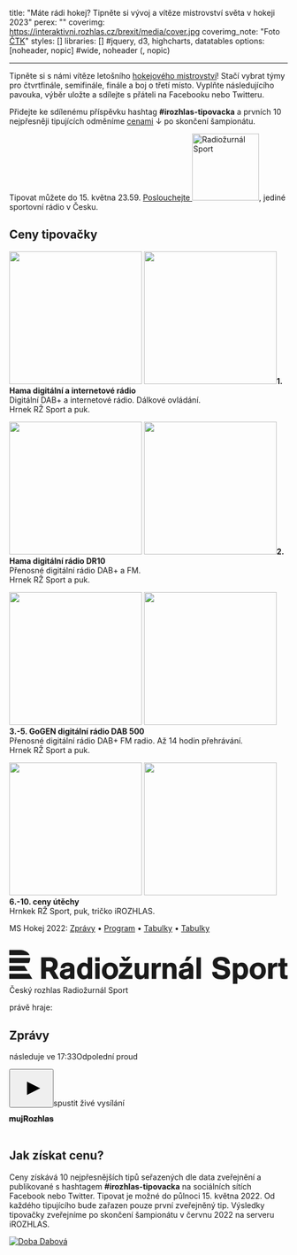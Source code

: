 title: "Máte rádi hokej? Tipněte si vývoj a vítěze mistrovství světa v hokeji 2023"
perex: ""
coverimg: https://interaktivni.rozhlas.cz/brexit/media/cover.jpg
coverimg_note: "Foto <a href='#'>ČTK</a>"
styles: []
libraries: [] #jquery, d3, highcharts, datatables
options: [noheader, nopic] #wide, noheader (, nopic)

---

<p>Tipněte si s námi vítěze letošního <a href="https://www.irozhlas.cz/sport/ms-hokej/2022" target="_blank" title="Mistrovství světa v hokeji 2021">hokejového mistrovství</a>! Stačí vybrat týmy pro čtvrtfinále, semifinále, finále a boj o třetí místo. Vyplňte následujícího pavouka, výběr uložte a sdílejte s přáteli na Facebooku nebo Twitteru.</p>
<p>Přidejte ke sdílenému příspěvku hashtag <strong>#irozhlas-tipovacka</strong> a prvních 10 nejpřesněji tipujících odměníme <a href="#ceny">cenami</a> ↓ po skončení šampionátu.</p>
<p class="mb--30">Tipovat můžete do 15. května 23.59. <a onclick="ga('gtm1.send', 'event', 'ondemand', 'click' , 'Radiožurnál sport - iROZHLAS - tipovačka MS hokej 2022');" href="https://sport.rozhlas.cz/" target="_blank">Poslouchejte <img src="https://www.irozhlas.cz/sites/default/files/uploader_unmanaged/cro_radiozurnalsport_190502-100819_ace.png" alt="Radiožurnál Sport" style="width: 121px;"></a>, jediné sportovní rádio v Česku.</p>
<wide>
  <div id="hokej"></div>
<div id="ceny" class="row-main row-main--narrow mt--20">
  <h2 class="mt--20 mb--10">Ceny tipovačky</h2>
  <p class="clearfix">
    <img loading="lazy" src="https://www.irozhlas.cz/sites/default/files/uploader_unmanaged/tipovacka-ceny-1_210512-114154_ace.png" class="pull-left hide--m" width="240">
    <img loading="lazy" src="https://www.irozhlas.cz/sites/default/files/uploader_unmanaged/tipovacka-ceny-1_210512-114154_ace.png" class="pull-left img hide--d hide--t" width="240"><strong>1. Hama digitální a internetové rádio</strong>
    <br>Digitální DAB+ a internetové rádio. Dálkové ovládání. <br>Hrnek RŽ Sport a puk.
  </p>
  <p class="clearfix">
    <img loading="lazy" src="https://www.irozhlas.cz/sites/default/files/uploader_unmanaged/tipovacka-hama-dr10_220503-104120_ace.jpg" class="pull-left hide--m" width="240">
    <img loading="lazy" src="https://www.irozhlas.cz/sites/default/files/uploader_unmanaged/tipovacka-hama-dr10_220503-104120_ace.jpg" class="pull-left img hide--d hide--t" width="240"><strong>2. Hama digitální rádio DR10</strong>
    <br>Přenosné digitální rádio DAB+ a FM. <br>Hrnek RŽ Sport a puk.
  </p>
  <p class="clearfix">
    <img loading="lazy" src="https://www.irozhlas.cz/sites/default/files/uploader_unmanaged/tipovacka-gogen_220503-104120_ace.jpg" class="pull-left hide--m" width="240">
    <img loading="lazy" src="https://www.irozhlas.cz/sites/default/files/uploader_unmanaged/tipovacka-gogen_220503-104120_ace.jpg" class="pull-left img hide--d hide--t" width="240"><strong>3.-5. GoGEN digitální rádio DAB 500</strong>
    <br>Přenosné digitální rádio DAB+ FM radio. Až 14 hodin přehrávání. <br>Hrnek RŽ Sport a puk.
  </p>
  <p class="clearfix">
    <img loading="lazy" src="https://www.irozhlas.cz/sites/default/files/styles/zpravy_otvirak_velky/public/uploader/irozhlas_5_190322-115911_mda.jpg?itok=lSBPchh-" class="pull-left  hide--m" width="240">
    <img loading="lazy" src="https://www.irozhlas.cz/sites/default/files/styles/zpravy_otvirak_velky/public/uploader/irozhlas_5_190322-115911_mda.jpg?itok=lSBPchh-" class="pull-left img hide--d hide--t" width="240"><strong>6.-10. ceny útěchy</strong>
    <br>Hrnkek RŽ Sport, puk, tričko iROZHLAS.
  </p>
<p class="text-sans-serif text-sm">MS Hokej 2022: <a title="Aktuální zpravodajství z Mistrovství světa v hokeji 2022" href="Aktuální zpravodajství z Mistrovství světa v hokeji 2022">Zprávy</a> &bull; <a title="Program zápasů na Mistrovství světa v hokeji 2022" href="https://www.irozhlas.cz/sport/ms-hokej/2022/program">Program</a> &bull; <a title="Tabulky skupin na Mistrovství světa v hokeji 2022" href="https://www.irozhlas.cz/sport/ms-hokej/2022/tabulky">Tabulky</a> &bull; <a title="Kanadské bodování hráčů na Mistrovství světa v hokeji 2022" href="https://www.irozhlas.cz/sport/ms-hokej/2022/kanadske-bodovani">Tabulky</a></p>
<br>
<div class="embed"><div id="embeddedPlayerLive"><div class="mrp-live"><div class="mrp-live__holder"><div class="mrp-live__heading"><div class="mrp-live__station"><div class="mrp-station-logo mrp-station-logo--radiozurnal-sport"><svg xmlns="http://www.w3.org/2000/svg" width="798" height="102" viewBox="0 0 798 102" preserveAspectRatio="xMinYMin meet"><path fill="currentColor" d="M28.8 0H0v14.5h58.1C53.9 4.6 42.8 0 28.8 0m27.3 37.2H0V22.7h59.9v1.8c0 5.3-1.3 9.5-3.8 12.7M0 45.4v14.5h52.3l-8.8-14.5zm0 22.7h57.3l8.8 14.5H0V68.1zm128.6-9l14 23.6h-15.3l-12.8-21.4h-9.2v21.4H91.5V20.8H115c9.3 0 17.5 1.4 21.9 10.6a24.1 24.1 0 011.9 9.5c0 4.5-1 9.2-3.8 12.8a17.5 17.5 0 01-6.4 5.4zm-5.4-23.6c-2.7-3.5-7.2-3.4-11.2-3.4h-6.7v17.7h7.4c2.2 0 5.4 0 7.5-.9a8.4 8.4 0 004.8-8 8.5 8.5 0 00-1.8-5.5zm63.6 47.2h-12.2v-4.1c-4.9 3.5-7.7 5.4-14.1 5.4-8.6 0-15.6-5.4-15.6-14.6 0-12.9 12.4-14 22.1-15.4 2.3-.4 6.9-.6 6.9-3.8S169.7 46 167 46s-8.1 1.2-7.9 5.7h-11.8c.7-11.3 9.1-15.7 19.2-15.7 7.4 0 15.8 1.2 19.1 9.1 1.4 3.4 1.2 8.7 1.2 12.4zM174.2 61a18.6 18.6 0 01-3.1 1c-3.6 1-13.4 1.1-13.4 7 0 3.7 3.4 4.9 6 4.9 1 0 7.2-.1 10.5-5.9v-7zm50.9 21.7v-4.4c-2.6 4.2-7.3 5.6-11.9 5.6-12.7 0-19.1-11.9-19.1-23.4s6.2-24.3 19.8-24.3a16.4 16.4 0 0110.7 4.1V20.8h12.9v61.9zm-9-35.9c-6.8 0-9 7.3-9 13s1.8 13.4 9.2 13.4 8.7-7 8.7-12.9-1.4-13.5-8.9-13.5zm43-14.3h-12.7V20.8h12.7v11.7zm0 50.2h-12.7V37.3h12.7v45.4zm29.2 1.3c-14 0-22.8-9.8-22.8-23.7S275 36 289.5 36 312 46.3 312 59.8 302.3 84 288.3 84zm.6-37.7c-7.7 0-10.3 6.7-10.3 13.5s2.5 13.7 10.2 13.7 10.1-7.4 10.1-14.2-2.4-13-10-13zm62.8 1.4L330.2 72h23v10.7h-39.5v-9.6L335.9 48h-19.7V37.3h35.5v10.4zM339 31.1h-11l-8.2-12.2h9.7l4.2 6.6 4.4-6.6h9.8zm48.4 51.6v-5c-2.5 4.1-8.1 6.2-12.7 6.2-14.1 0-15-11.5-15-20.1V37.3h12.7v26c0 5 1 9.9 7 9.9s7.7-5.4 7.7-12.2V37.3h12.4v45.4zm33.4-37.9c2.4-6.3 6.2-8.4 11.6-8.4l2.3.2v11.8a15.5 15.5 0 00-3.1-.3c-9.1 0-10.2 6.8-10.2 12.3v22.3h-13.1V37.3h12.5zm45.7 37.9V56c0-4.4-1.7-8.7-6.7-8.7s-7.7 5.4-7.7 10.3v25.1h-12.8V37.3h12.4v5.3a14.9 14.9 0 0112.4-6.3 15.5 15.5 0 019.5 2.9c5.1 4 5.9 9.5 5.9 15.6v27.9zm61 0h-12.2v-4c-4.9 3.4-7.7 5.4-14.1 5.4-8.7 0-15.6-5.4-15.6-14.7 0-12.9 12.4-14 22.1-15.4 2.2-.4 6.9-.6 6.9-3.8s-4.1-4.2-6.8-4.2-8.1 1.2-7.9 5.7H488c.6-11.3 9-15.7 19.2-15.7 7.4 0 15.8 1.2 19.1 9.1 1.4 3.4 1.2 8.7 1.2 12.4v25.2zM514.9 61a17 17 0 01-3.2 1c-3.5 1-13.3 1.1-13.3 7 0 3.7 3.4 4.9 6 4.9.9 0 7.2-.1 10.5-5.9v-7zm-2.6-29.9h-9.2l5.8-12.3h14.3zm37 51.6h-12.7V20.8h12.7zM618.7 40c-.4-6.5-4.3-9.4-11.9-9.4-6.1 0-9.6 2.2-9.6 6.3s4.1 5.3 10.2 6.7l8 1.9c5.1 1.1 17.8 4.1 17.8 18.8 0 7.6-3.8 19.8-25.6 19.8-13.8 0-25.5-4.8-26.2-21l13.7-.8c.1 6.9 5 10.2 13.1 10.2 3.7 0 10.9-.8 10.9-7.2s-5.6-6.4-11.8-7.8l-4.4-1c-11.8-2.6-19.5-7.2-19.5-18.5 0-16.9 16.8-18.7 24.6-18.7 14.4 0 23.7 7.1 24.3 19.7zm34.7-2.7v5.5c3.3-4.5 7.1-6.6 12.7-6.6 11.9 0 18.6 9.9 18.6 23.8 0 12-6.4 23.9-19.4 23.9-5 0-8.1-1.6-11.5-5.1v18.1H641V37.3zm9.5 9.4c-7.8 0-9.2 7.4-9.2 13.7s1.6 12.7 9.1 12.7 9-8 9-13.9-2.1-12.5-8.9-12.5zM712 84c-14 0-22.7-9.8-22.7-23.7s9.4-24.3 24-24.3 22.4 10.3 22.4 23.8S726 84 712 84zm.7-37.7c-7.8 0-10.4 6.7-10.4 13.5s2.5 13.7 10.2 13.7 10.1-7.4 10.1-14.2-2.4-13-9.9-13zm41.8-1.5c2.4-6.3 6.1-8.4 11.6-8.4l2.2.2v11.8a15.3 15.3 0 00-3-.3c-9.2 0-10.2 6.8-10.2 12.3v22.3H742V37.3h12.5v7.5zm35 2.3v20.5c0 3.7.7 5.2 4.8 5.2l3.5-.2v10a64 64 0 01-8.8.6c-10.4 0-12.3-5-12.3-14.2V47.1h-6.4v-9.8h6.4V23.9h12.8v13.4h7.8v9.8z"></path></svg></div><span class="mrp-vhide">Český rozhlas Radiožurnál Sport</span></div><p class="mrp-live__playing">právě hraje:</p><h2 class="mrp-live__title">Zprávy</h2></div><p class="mrp-live__following"><span class="mrp-live__following-desc">následuje ve 17:33</span><span class="mrp-live__following-title">Odpolední proud</span></p><p class="mrp-live__play-btn"><button class="mrp-btn mrp-btn--primary mrp-btn--lg" type="button" aria-label="Přehrát"><span class="mrp-btn__icon"><svg xmlns="http://www.w3.org/2000/svg" width="64" height="64" viewBox="0 0 64 64"><path fill="currentColor" d="M24 44V20l24 12z"></path></svg></span></button><span class="mrp-live__play-label">spustit živé vysílání</span></p><div class="mrp-live__logo"><a href="https://www.mujrozhlas.cz/" class="mrp-logo" aria-label="MůjRozhlas.cz" target="_blank" rel="noopener noreferrer"><svg xmlns="http://www.w3.org/2000/svg" width="80" height="14" viewBox="0 0 80 14"><path fill="currentColor" d="M24.106 3.147v8.312c0 1.868-1.035 2.32-2.688 2.32h-.927v-1.931h.211c.6-.006 1.148-.073 1.148-.856V3.147h2.256zm15.348-.234c2.455 0 4 1.821 4 4.234-.002 2.448-1.673 4.234-4.09 4.295l-.128.002-.13-.002c-2.425-.06-3.93-1.786-3.93-4.217 0-2.615 1.683-4.312 4.278-4.312zm28.5-.001l.35.006c1.233.04 2.529.334 3.065 1.613.196.715.269 1.457.216 2.195l.004 4.484h-2.18l-.016-.731-.357.249c-.678.464-1.18.716-2.16.716-1.546 0-2.782-.965-2.782-2.6 0-1.942 1.59-2.382 3.13-2.623l1.2-.172c.397-.063.846-.192.846-.615 0-.623-.742-.747-1.22-.747-.633 0-1.437.218-1.406 1.011h-2.103c.108-2.007 1.606-2.786 3.414-2.786zm8.308 0c1.763 0 3.413.764 3.506 2.74l-2.132.11c-.045-.86-.741-1.168-1.405-1.168-.433 0-1.112.078-1.112.685 0 1.23 4.881.264 4.881 3.456 0 2.086-1.87 2.709-3.616 2.709-1.7 0-3.706-.763-3.706-2.896v-.093l2.162-.078c.14 1.043.68 1.339 1.7 1.339.494 0 1.143-.11 1.143-.748 0-1.446-4.758-.28-4.758-3.502 0-1.833 1.598-2.507 3.169-2.55l.168-.003zm-56.025.232v8.064h-2.162v-.885a2.732 2.732 0 01-2.271 1.09c-2.384 0-2.65-1.852-2.67-3.346l-.002-4.92h2.27v4.621c0 .887.17 1.743 1.252 1.743 1.093 0 1.352-.868 1.372-2.006l.002-4.36h2.21zM54.337.22v3.751c.355-.638 1.498-1.012 2.177-1.012 2.178 0 2.672 1.666 2.672 3.067v5.184h-2.27l-.002-4.725c-.013-.718-.134-1.58-1.187-1.58-1.311 0-1.388 1.244-1.39 2.056v4.249H52.08V.22h2.256zm8.65 0v10.99h-2.271V.22h2.27zM4.464 2.957a2.16 2.16 0 012.132 1.386 2.72 2.72 0 012.395-1.37 2.969 2.969 0 011.791.576c.764.63.854 1.385.864 2.266l.001 5.393H9.376V6.977c0-.872-.077-1.93-1.159-1.93-1.156 0-1.232.97-1.235 1.854v4.31H4.696V6.649c0-.685-.17-1.604-1.175-1.604-1.159 0-1.266 1.106-1.266 1.869v4.294H0V3.144h2.255v1.074a2.26 2.26 0 012.21-1.26zm46.201.19v1.852l-3.83 4.312h4.094v1.898h-7.047V9.497l3.955-4.453H44.33V3.146h6.335zM25.805.22h4.194c1.583 0 2.996.215 3.803 1.692l.098.19c.227.532.342 1.104.339 1.681.028.811-.21 1.61-.678 2.272-.299.41-.693.741-1.148.965l2.502 4.186h-2.732l-2.27-3.796h-1.642v3.796h-2.467V.22zm43.527 7.13a4.655 4.655 0 01-.557.186l-.189.042c-.734.14-2.19.236-2.19 1.188 0 .67.603.872 1.066.872a2.155 2.155 0 001.87-1.043V7.349zm-29.987-2.6c-1.374 0-1.837 1.183-1.837 2.382 0 1.167.432 2.443 1.808 2.443 1.404 0 1.808-1.323 1.808-2.522-.005-1.12-.414-2.243-1.676-2.301l-.103-.003zm-9.578-2.523h-1.496v3.146l1.31.015c.455.03.91-.029 1.342-.17.549-.254.89-.814.864-1.417.003-.304-.08-.601-.238-.857l-.085-.125c-.388-.49-.966-.575-1.54-.59l-.157-.002zM24.105.22v2.039H21.85V.22h2.255z"></path></svg></a></div></div></div></div></div>
<br>
<h2 class="mt--20 mb--10">Jak získat cenu?</h2>
<p>Ceny získává 10 nejpřesnějších tipů seřazených dle data zveřejnění a publikované s hashtagem <strong>#irozhlas-tipovacka</strong> na sociálních sítích Facebook nebo Twitter. Tipovat je možné do půlnoci 15. května 2022. Od každého tipujícího bude zařazen pouze první zveřejněný tip. Výsledky tipovačky zveřejníme po skončení šampionátu v červnu 2022 na serveru iROZHLAS.
</p>
</p>
<a onclick="ga('gtm1.send', 'event', 'ondemand', 'click' , 'Doba dabová - iROZHLAS - tipovačka MS hokej 2021')" class="pull-left mt--20" href="https://dobadabova.cz/" target="_blank" title="Doba dabová"><img loading="lazy" src="https://www.irozhlas.cz/sites/default/files/uploader_unmanaged/screenshot-dobadabov_210512-115147_ace.png" alt="Doba Dabová" class="img" /></a>
<p>&nbsp;</p>
</wide>
